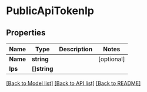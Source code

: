 # PublicApiTokenIp

## Properties

Name | Type | Description | Notes
------------ | ------------- | ------------- | -------------
**Name** | **string** |  | [optional] 
**Ips** | **[]string** |  | 

[[Back to Model list]](../README.md#documentation-for-models) [[Back to API list]](../README.md#documentation-for-api-endpoints) [[Back to README]](../README.md)


